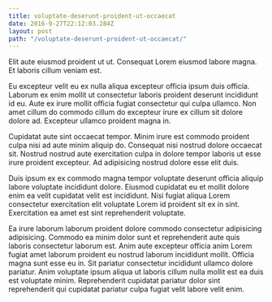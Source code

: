 ```yaml
---
title: voluptate-deserunt-proident-ut-occaecat
date: 2016-9-27T22:12:03.284Z
layout: post
path: "/voluptate-deserunt-proident-ut-occaecat/"
---
```


Elit aute eiusmod proident ut ut. Consequat Lorem eiusmod labore magna. Et laboris cillum veniam est.

Eu excepteur velit eu ex nulla aliqua excepteur officia ipsum duis officia. Laborum ex enim mollit ut consectetur laboris proident deserunt incididunt id eu. Aute ex irure mollit officia fugiat consectetur qui culpa ullamco. Non amet cillum do commodo cillum do excepteur irure ex cillum sit dolore dolore ad. Excepteur ullamco proident magna in.

Cupidatat aute sint occaecat tempor. Minim irure est commodo proident culpa nisi ad aute minim aliquip do. Consequat nisi nostrud dolore occaecat sit. Nostrud nostrud aute exercitation culpa in dolore tempor laboris ut esse irure proident excepteur. Ad adipisicing nostrud dolore esse elit duis.

Duis ipsum ex ex commodo magna tempor voluptate deserunt officia aliquip labore voluptate incididunt dolore. Eiusmod cupidatat eu et mollit dolore enim ea velit cupidatat velit est incididunt. Nisi fugiat aliqua Lorem consectetur exercitation elit voluptate Lorem id proident sit ex in sint. Exercitation ea amet est sint reprehenderit voluptate.

Ea irure laborum laborum proident dolore commodo consectetur adipisicing adipisicing. Commodo ea minim dolor sunt et reprehenderit aute quis laboris consectetur laborum est. Anim aute excepteur officia anim Lorem fugiat amet laborum proident eu nostrud laborum incididunt mollit. Officia magna sunt esse eu in. Sit pariatur consectetur incididunt ullamco dolore pariatur. Anim voluptate ipsum aliqua ut laboris cillum nulla mollit est ea duis est voluptate minim. Reprehenderit cupidatat pariatur dolor sint reprehenderit qui cupidatat pariatur culpa fugiat velit labore velit enim.